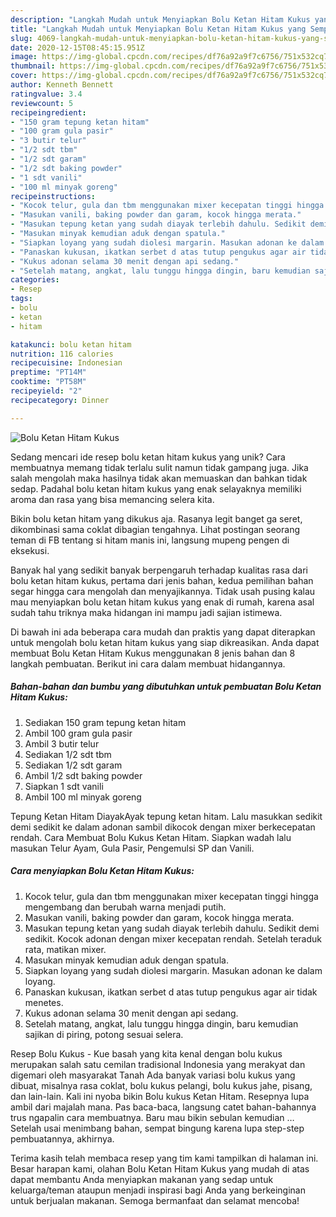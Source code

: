 ```yaml
---
description: "Langkah Mudah untuk Menyiapkan Bolu Ketan Hitam Kukus yang Sempurna"
title: "Langkah Mudah untuk Menyiapkan Bolu Ketan Hitam Kukus yang Sempurna"
slug: 4069-langkah-mudah-untuk-menyiapkan-bolu-ketan-hitam-kukus-yang-sempurna
date: 2020-12-15T08:45:15.951Z
image: https://img-global.cpcdn.com/recipes/df76a92a9f7c6756/751x532cq70/bolu-ketan-hitam-kukus-foto-resep-utama.jpg
thumbnail: https://img-global.cpcdn.com/recipes/df76a92a9f7c6756/751x532cq70/bolu-ketan-hitam-kukus-foto-resep-utama.jpg
cover: https://img-global.cpcdn.com/recipes/df76a92a9f7c6756/751x532cq70/bolu-ketan-hitam-kukus-foto-resep-utama.jpg
author: Kenneth Bennett
ratingvalue: 3.4
reviewcount: 5
recipeingredient:
- "150 gram tepung ketan hitam"
- "100 gram gula pasir"
- "3 butir telur"
- "1/2 sdt tbm"
- "1/2 sdt garam"
- "1/2 sdt baking powder"
- "1 sdt vanili"
- "100 ml minyak goreng"
recipeinstructions:
- "Kocok telur, gula dan tbm menggunakan mixer kecepatan tinggi hingga mengembang dan berubah warna menjadi putih."
- "Masukan vanili, baking powder dan garam, kocok hingga merata."
- "Masukan tepung ketan yang sudah diayak terlebih dahulu. Sedikit demi sedikit. Kocok adonan dengan mixer kecepatan rendah. Setelah teraduk rata, matikan mixer."
- "Masukan minyak kemudian aduk dengan spatula."
- "Siapkan loyang yang sudah diolesi margarin. Masukan adonan ke dalam loyang."
- "Panaskan kukusan, ikatkan serbet d atas tutup pengukus agar air tidak menetes."
- "Kukus adonan selama 30 menit dengan api sedang."
- "Setelah matang, angkat, lalu tunggu hingga dingin, baru kemudian sajikan di piring, potong sesuai selera."
categories:
- Resep
tags:
- bolu
- ketan
- hitam

katakunci: bolu ketan hitam 
nutrition: 116 calories
recipecuisine: Indonesian
preptime: "PT14M"
cooktime: "PT58M"
recipeyield: "2"
recipecategory: Dinner

---
```



![Bolu Ketan Hitam Kukus](https://img-global.cpcdn.com/recipes/df76a92a9f7c6756/751x532cq70/bolu-ketan-hitam-kukus-foto-resep-utama.jpg)

Sedang mencari ide resep bolu ketan hitam kukus yang unik? Cara membuatnya memang tidak terlalu sulit namun tidak gampang juga. Jika salah mengolah maka hasilnya tidak akan memuaskan dan bahkan tidak sedap. Padahal bolu ketan hitam kukus yang enak selayaknya memiliki aroma dan rasa yang bisa memancing selera kita.

Bikin bolu ketan hitam yang dikukus aja. Rasanya legit banget ga seret, dikombinasi sama coklat dibagian tengahnya. Lihat postingan seorang teman di FB tentang si hitam manis ini, langsung mupeng pengen di eksekusi.

Banyak hal yang sedikit banyak berpengaruh terhadap kualitas rasa dari bolu ketan hitam kukus, pertama dari jenis bahan, kedua pemilihan bahan segar hingga cara mengolah dan menyajikannya. Tidak usah pusing kalau mau menyiapkan bolu ketan hitam kukus yang enak di rumah, karena asal sudah tahu triknya maka hidangan ini mampu jadi sajian istimewa.


Di bawah ini ada beberapa cara mudah dan praktis yang dapat diterapkan untuk mengolah bolu ketan hitam kukus yang siap dikreasikan. Anda dapat membuat Bolu Ketan Hitam Kukus menggunakan 8 jenis bahan dan 8 langkah pembuatan. Berikut ini cara dalam membuat hidangannya.

<!--inarticleads1-->

##### Bahan-bahan dan bumbu yang dibutuhkan untuk pembuatan Bolu Ketan Hitam Kukus:

1. Sediakan 150 gram tepung ketan hitam
1. Ambil 100 gram gula pasir
1. Ambil 3 butir telur
1. Sediakan 1/2 sdt tbm
1. Sediakan 1/2 sdt garam
1. Ambil 1/2 sdt baking powder
1. Siapkan 1 sdt vanili
1. Ambil 100 ml minyak goreng


Tepung Ketan Hitam DiayakAyak tepung ketan hitam. Lalu masukkan sedikit demi sedikit ke dalam adonan sambil dikocok dengan mixer berkecepatan rendah. Cara Membuat Bolu Kukus Ketan Hitam. Siapkan wadah lalu masukan Telur Ayam, Gula Pasir, Pengemulsi SP dan Vanili. 

<!--inarticleads2-->

##### Cara menyiapkan Bolu Ketan Hitam Kukus:

1. Kocok telur, gula dan tbm menggunakan mixer kecepatan tinggi hingga mengembang dan berubah warna menjadi putih.
1. Masukan vanili, baking powder dan garam, kocok hingga merata.
1. Masukan tepung ketan yang sudah diayak terlebih dahulu. Sedikit demi sedikit. Kocok adonan dengan mixer kecepatan rendah. Setelah teraduk rata, matikan mixer.
1. Masukan minyak kemudian aduk dengan spatula.
1. Siapkan loyang yang sudah diolesi margarin. Masukan adonan ke dalam loyang.
1. Panaskan kukusan, ikatkan serbet d atas tutup pengukus agar air tidak menetes.
1. Kukus adonan selama 30 menit dengan api sedang.
1. Setelah matang, angkat, lalu tunggu hingga dingin, baru kemudian sajikan di piring, potong sesuai selera.


Resep Bolu Kukus - Kue basah yang kita kenal dengan bolu kukus merupakan salah satu cemilan tradisional Indonesia yang merakyat dan digemari oleh masyarakat Tanah Ada banyak variasi bolu kukus yang dibuat, misalnya rasa coklat, bolu kukus pelangi, bolu kukus jahe, pisang, dan lain-lain. Kali ini nyoba bikin Bolu kukus Ketan Hitam. Resepnya lupa ambil dari majalah mana. Pas baca-baca, langsung catet bahan-bahannya trus ngapalin cara membuatnya. Baru mau bikin sebulan kemudian … Setelah usai menimbang bahan, sempat bingung karena lupa step-step pembuatannya, akhirnya. 

Terima kasih telah membaca resep yang tim kami tampilkan di halaman ini. Besar harapan kami, olahan Bolu Ketan Hitam Kukus yang mudah di atas dapat membantu Anda menyiapkan makanan yang sedap untuk keluarga/teman ataupun menjadi inspirasi bagi Anda yang berkeinginan untuk berjualan makanan. Semoga bermanfaat dan selamat mencoba!
